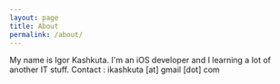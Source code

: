 ```yaml
---
layout: page
title: About
permalink: /about/
---
```


My name is Igor Kashkuta. I'm an iOS developer and I learning a lot of another IT stuff.
Contact : ikashkuta [at] gmail [dot] com
